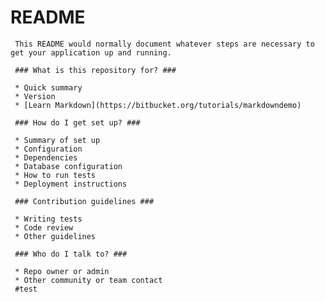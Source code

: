 # README #
     
     This README would normally document whatever steps are necessary to get your application up and running.
     
     ### What is this repository for? ###
     
     * Quick summary
     * Version
     * [Learn Markdown](https://bitbucket.org/tutorials/markdowndemo)
     
     ### How do I get set up? ###
     
     * Summary of set up 
     * Configuration
     * Dependencies
     * Database configuration
     * How to run tests
     * Deployment instructions
     
     ### Contribution guidelines ###
     
     * Writing tests
     * Code review
     * Other guidelines
     
     ### Who do I talk to? ###
     
     * Repo owner or admin
     * Other community or team contact
     #test